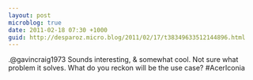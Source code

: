 ```yaml
---
layout: post
microblog: true
date: 2011-02-18 07:30 +1000
guid: http://desparoz.micro.blog/2011/02/17/t38349633512144896.html
---
```

.@gavincraig1973 Sounds interesting, &amp; somewhat cool. Not sure what problem it solves. What do you reckon will be the use case? #AcerIconia

